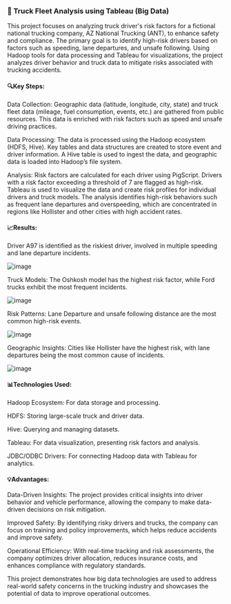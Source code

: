 ### 🚛 Truck Fleet Analysis using Tableau (Big Data)
This project focuses on analyzing truck driver's risk factors for a fictional national trucking company, AZ National Trucking (ANT), to enhance safety and compliance. The primary goal is to identify high-risk drivers based on factors such as speeding, lane departures, and unsafe following. Using Hadoop tools for data processing and Tableau for visualizations, the project analyzes driver behavior and truck data to mitigate risks associated with trucking accidents.

#### 🔍Key Steps:

Data Collection: Geographic data (latitude, longitude, city, state) and truck fleet data (mileage, fuel consumption, events, etc.) are gathered from public resources. This data is enriched with risk factors such as speed and unsafe driving practices.

Data Processing: The data is processed using the Hadoop ecosystem (HDFS, Hive). Key tables and data structures are created to store event and driver information. A Hive table is used to ingest the data, and geographic data is loaded into Hadoop’s file system.

Analysis: Risk factors are calculated for each driver using PigScript. Drivers with a risk factor exceeding a threshold of 7 are flagged as high-risk. Tableau is used to visualize the data and create risk profiles for individual drivers and truck models. The analysis identifies high-risk behaviors such as frequent lane departures and overspeeding, which are concentrated in regions like Hollister and other cities with high accident rates.

#### 📈Results:

Driver A97 is identified as the riskiest driver, involved in multiple speeding and lane departure incidents.

![image](https://github.com/user-attachments/assets/8a5f193a-6e7a-44a9-9311-7b2fcd4be0e2)

Truck Models: The Oshkosh model has the highest risk factor, while Ford trucks exhibit the most frequent incidents.

![image](https://github.com/user-attachments/assets/11489cb3-89af-4b80-a90d-a5c30278abae)

Risk Patterns: Lane Departure and unsafe following distance are the most common high-risk events.

![image](https://github.com/user-attachments/assets/1a5b22e2-ce4b-43b8-a241-89b45f0e0fb8)

Geographic Insights: Cities like Hollister have the highest risk, with lane departures being the most common cause of incidents.

![image](https://github.com/user-attachments/assets/4a01baae-b5ca-4eee-9581-26cd91aec445)

#### 📊Technologies Used:

Hadoop Ecosystem: For data storage and processing.

HDFS: Storing large-scale truck and driver data.

Hive: Querying and managing datasets.

Tableau: For data visualization, presenting risk factors and analysis.

JDBC/ODBC Drivers: For connecting Hadoop data with Tableau for analytics.

#### 💡Advantages:

Data-Driven Insights: The project provides critical insights into driver behavior and vehicle performance, allowing the company to make data-driven decisions on risk mitigation.

Improved Safety: By identifying risky drivers and trucks, the company can focus on training and policy improvements, which helps reduce accidents and improve safety.

Operational Efficiency: With real-time tracking and risk assessments, the company optimizes driver allocation, reduces insurance costs, and enhances compliance with regulatory standards.

This project demonstrates how big data technologies are used to address real-world safety concerns in the trucking industry and showcases the potential of data to improve operational outcomes.
